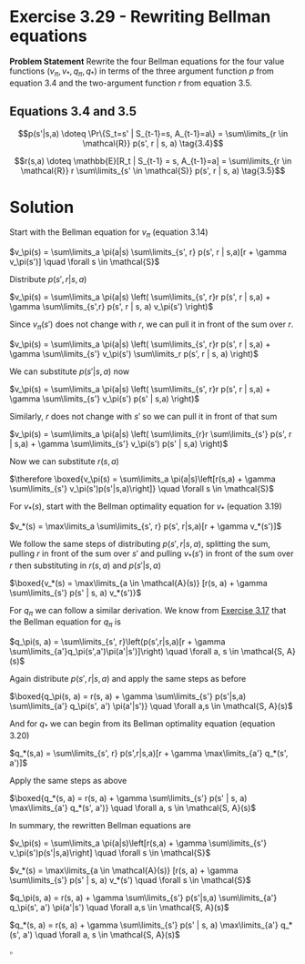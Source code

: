 # Exercise 3.29 - Rewriting Bellman equations

**Problem Statement**
Rewrite the four Bellman equations for the four value functions ($v_\pi, v_*, q_\pi, q_*$) in terms of the three argument function $p$ from equation 3.4 and the two-argument function $r$ from equation 3.5. 

## Equations 3.4 and 3.5

$$p(s'|s,a) \doteq \Pr\{S_t=s' | S_{t-1}=s, A_{t-1}=a\} = \sum\limits_{r \in \mathcal{R}} p(s', r | s, a) \tag{3.4}$$

$$r(s,a) \doteq \mathbb{E}[R_t | S_{t-1} = s, A_{t-1}=a] = \sum\limits_{r \in \mathcal{R}} r \sum\limits_{s' \in \mathcal{S}} p(s', r | s, a) \tag{3.5}$$

# Solution
Start with the Bellman equation for $v_\pi$ (equation 3.14)

$v_\pi(s) = \sum\limits_a \pi(a|s) \sum\limits_{s', r} p(s', r | s,a)[r + \gamma v_\pi(s')] \quad \forall s \in \mathcal{S}$

Distribute $p(s',r|s,a)$ 

$v_\pi(s) = \sum\limits_a \pi(a|s) \left( \sum\limits_{s', r}r p(s', r | s,a) + \gamma \sum\limits_{s',r} p(s', r | s, a) v_\pi(s') \right)$

Since $v_\pi(s')$ does not change with $r$, we can pull it in front of the sum over $r$.

$v_\pi(s) = \sum\limits_a \pi(a|s) \left( \sum\limits_{s', r}r p(s', r | s,a) + \gamma \sum\limits_{s'} v_\pi(s') \sum\limits_r p(s', r | s, a) \right)$

We can substitute $p(s'|s,a)$ now

$v_\pi(s) = \sum\limits_a \pi(a|s) \left( \sum\limits_{s', r}r p(s', r | s,a) + \gamma \sum\limits_{s'} v_\pi(s') p(s' | s,a) \right)$

Similarly, $r$ does not change with $s'$ so we can pull it in front of that sum

$v_\pi(s) = \sum\limits_a \pi(a|s) \left( \sum\limits_{r}r \sum\limits_{s'} p(s', r | s,a) + \gamma \sum\limits_{s'} v_\pi(s') p(s' | s,a) \right)$

Now we can substitute $r(s,a)$

$\therefore \boxed{v_\pi(s) = \sum\limits_a \pi(a|s)\left[r(s,a) + \gamma \sum\limits_{s'} v_\pi(s')p(s'|s,a)\right]} \quad \forall s \in \mathcal{S}$

For $v_*(s)$, start with the Bellman optimality equation for $v_*$ (equation 3.19)

$v_*(s) = \max\limits_a \sum\limits_{s', r} p(s', r|s,a)[r + \gamma v_*(s')]$

We follow the same steps of distributing $p(s', r | s, a)$, splitting the sum, pulling $r$ in front of the sum over $s'$ and pulling $v_*(s')$ in front of the sum over $r$ then substituting in $r(s,a)$ and $p(s'|s,a)$

$\boxed{v_*(s) = \max\limits_{a \in \mathcal{A}(s)} [r(s, a) + \gamma \sum\limits_{s'} p(s' | s, a) v_*(s')}$

For $q_\pi$ we can follow a similar derivation. We know from [Exercise 3.17](../ch03_ex03-17/README.md) that the Bellman equation for $q_\pi$ is

$q_\pi(s, a) = \sum\limits_{s', r}\left(p(s',r|s,a)[r + \gamma \sum\limits_{a'}q_\pi(s',a')\pi(a'|s')]\right) \quad \forall a, s \in \mathcal{S, A}(s)$

Again distribute $p(s', r|s,a)$ and apply the same steps as before

$\boxed{q_\pi(s, a) = r(s, a) + \gamma \sum\limits_{s'} p(s'|s,a) \sum\limits_{a'} q_\pi(s', a') \pi(a'|s')} \quad \forall a,s \in \mathcal{S, A}(s)$

And for $q_*$ we can begin from its Bellman optimality equation (equation 3.20)

$q_*(s,a) = \sum\limits_{s', r} p(s',r|s,a)[r + \gamma \max\limits_{a'} q_*(s', a')]$

Apply the same steps as above

$\boxed{q_*(s, a) = r(s, a) + \gamma \sum\limits_{s'} p(s' | s, a) \max\limits_{a'} q_*(s', a')} \quad \forall a, s \in \mathcal{S, A}(s)$

In summary, the rewritten Bellman equations are

$v_\pi(s) = \sum\limits_a \pi(a|s)\left[r(s,a) + \gamma \sum\limits_{s'} v_\pi(s')p(s'|s,a)\right] \quad \forall s \in \mathcal{S}$

$v_*(s) = \max\limits_{a \in \mathcal{A}(s)} [r(s, a) + \gamma \sum\limits_{s'} p(s' | s, a) v_*(s') \quad \forall s \in \mathcal{S}$

$q_\pi(s, a) = r(s, a) + \gamma \sum\limits_{s'} p(s'|s,a) \sum\limits_{a'} q_\pi(s', a') \pi(a'|s') \quad \forall a,s \in \mathcal{S, A}(s)$

$q_*(s, a) = r(s, a) + \gamma \sum\limits_{s'} p(s' | s, a) \max\limits_{a'} q_*(s', a') \quad \forall a, s \in \mathcal{S, A}(s)$

$\square$